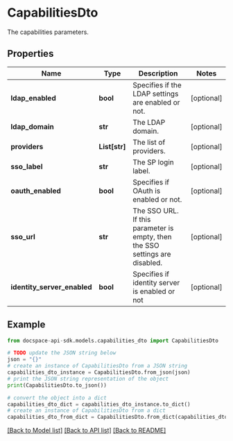 # CapabilitiesDto
The capabilities parameters.

## Properties

Name | Type | Description | Notes
------------ | ------------- | ------------- | -------------
**ldap_enabled** | **bool** | Specifies if the LDAP settings are enabled or not. | [optional] 
**ldap_domain** | **str** | The LDAP domain. | [optional] 
**providers** | **List[str]** | The list of providers. | [optional] 
**sso_label** | **str** | The SP login label. | [optional] 
**oauth_enabled** | **bool** | Specifies if OAuth is enabled or not. | [optional] 
**sso_url** | **str** | The SSO URL. If this parameter is empty, then the SSO settings are disabled. | [optional] 
**identity_server_enabled** | **bool** | Specifies if identity server is enabled or not | [optional] 

## Example

```python
from docspace-api-sdk.models.capabilities_dto import CapabilitiesDto

# TODO update the JSON string below
json = "{}"
# create an instance of CapabilitiesDto from a JSON string
capabilities_dto_instance = CapabilitiesDto.from_json(json)
# print the JSON string representation of the object
print(CapabilitiesDto.to_json())

# convert the object into a dict
capabilities_dto_dict = capabilities_dto_instance.to_dict()
# create an instance of CapabilitiesDto from a dict
capabilities_dto_from_dict = CapabilitiesDto.from_dict(capabilities_dto_dict)
```
[[Back to Model list]](../README.md#documentation-for-models) [[Back to API list]](../README.md#documentation-for-api-endpoints) [[Back to README]](../README.md)


